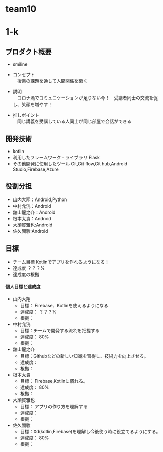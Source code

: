 # team10
# 1-k

## プロダクト概要
- smiline

- コンセプト  
　授業の課題を通して人間関係を築く

- 説明  
　コロナ渦でコミュニケーションが足りない今！　受講者同士の交流を促し、笑顔を増やす！

- 推しポイント  
　同じ講義を受講している人同士が同じ部屋で会話ができる

## 開発技術
- kotlin
- 利用したフレームワーク・ライブラリ
  Flask
- その他開発に使用したツール
  Git,Git flow,Git hub,Android Studio,Firebase,Azure

## 役割分担
- 山内大翔：Android,Python
- 中村允洸：Android
- 舘山龍之介：Android
- 根本太貴：Android
- 大須賀雅也:Android
- 佐久間駿:Android

## 目標
- チーム目標
Kotlinでアプリを作れるようになる！
- 達成度
？？？%
- 達成度の根拠

#### 個人目標と達成度  

- 山内大翔
  - 目標：  Firebase、Kotlinを使えるようになる
  - 達成度： ？？？%  
  - 根拠：
- 中村允洸
  - 目標：チームで開発する流れを把握する
  - 達成度： 80%  
  - 根拠：   
- 舘山龍之介
  - 目標：Githubなどの新しい知識を習得し、技術力を向上させる。
  - 達成度：
  - 根拠： 
- 根本太貴
  - 目標：  Firebase,Kotlinに慣れる。
  - 達成度： 80%  
  - 根拠：
- 大須賀雅也
  - 目標： アプリの作り方を理解する
  - 達成度：
  - 根拠：  
- 佐久間駿
  - 目標：Xd(kotlin,Firebase)を理解し今後使う時に役立てるようにする。
  - 達成度： 80%
  - 根拠：


